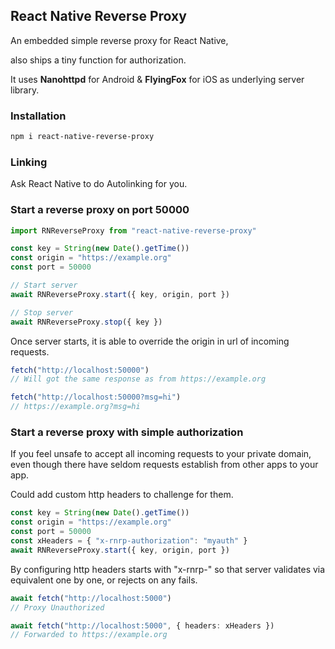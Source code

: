 ## React Native Reverse Proxy

An embedded simple reverse proxy for React Native,

also ships a tiny function for authorization.

It uses **Nanohttpd** for Android & **FlyingFox** for iOS as underlying server library.

### Installation

```bash
npm i react-native-reverse-proxy
```

### Linking

Ask React Native to do Autolinking for you.

### Start a reverse proxy on port 50000

```ts
import RNReverseProxy from "react-native-reverse-proxy"

const key = String(new Date().getTime())
const origin = "https://example.org"
const port = 50000

// Start server
await RNReverseProxy.start({ key, origin, port })

// Stop server
await RNReverseProxy.stop({ key })
```

Once server starts, it is able to override the origin in url of incoming requests.

```ts
fetch("http://localhost:50000")
// Will got the same response as from https://example.org

fetch("http://localhost:50000?msg=hi")
// https://example.org?msg=hi
```

### Start a reverse proxy with simple authorization

If you feel unsafe to accept all incoming requests to your private domain,
even though there have seldom requests establish from other apps to your app.

Could add custom http headers to challenge for them.

```ts
const key = String(new Date().getTime())
const origin = "https://example.org"
const port = 50000
const xHeaders = { "x-rnrp-authorization": "myauth" }
await RNReverseProxy.start({ key, origin, port })
```

By configuring http headers starts with "x-rnrp-" so that server validates via equivalent one by one, or rejects on any fails.

```ts
await fetch("http://localhost:5000")
// Proxy Unauthorized

await fetch("http://localhost:5000", { headers: xHeaders })
// Forwarded to https://example.org
```
